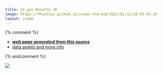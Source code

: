```yaml
---
title: 14 gon Rosette JK
image: https://ThynStyx.github.io/vzome-sharing/2022/01/12/10-55-43-14-gon-Rosette-JK/14-gon-Rosette-JK.png
layout: vzome
---
```


{% comment %}
 - [***web page generated from this source***][post]
 - [data assets and more info][github]

[post]: <https://ThynStyx.github.io/vzome-sharing/2022/01/12/14-gon-Rosette-JK-10-55-43.html>
[github]: <https://github.com/ThynStyx/vzome-sharing/tree/main/2022/01/12/10-55-43-14-gon-Rosette-JK/>
{% endcomment %}

<vzome-viewer style="width: 100%; height: 65vh;"
       src="https://ThynStyx.github.io/vzome-sharing/2022/01/12/10-55-43-14-gon-Rosette-JK/14-gon-Rosette-JK.vZome" >
  <img src="https://ThynStyx.github.io/vzome-sharing/2022/01/12/10-55-43-14-gon-Rosette-JK/14-gon-Rosette-JK.png" />
</vzome-viewer>